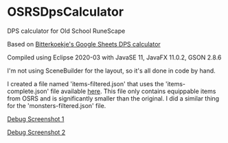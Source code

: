 # OSRSDpsCalculator
DPS calculator for Old School RuneScape

Based on [Bitterkoekje's Google Sheets DPS calculator](https://docs.google.com/spreadsheets/d/1wzy1VxNWEAAc0FQyDAdpiFggAfn5U6RGPp2CisAHZW8/edit)

Compiled using Eclipse 2020-03 with JavaSE 11, JavaFX 11.0.2, GSON 2.8.6

I'm not using SceneBuilder for the layout, so it's all done in code by hand.

I created a file named 'items-filtered.json' that uses the 'items-complete.json' file available [here](https://www.osrsbox.com/projects/osrsbox-db/). This file only contains equippable items from OSRS and is significantly smaller than the original. I did a similar thing for the 'monsters-filtered.json' file.

[Debug Screenshot 1](https://gyazo.com/0474d5887b08171a319888c124198862)

[Debug Screenshot 2](https://gyazo.com/1d7d7c1f984fa2173a4fb88fe9b03dfe)
